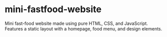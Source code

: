 # mini-fastfood-website
Mini fast-food website made using pure HTML, CSS, and JavaScript. Features a static layout with a homepage, food menu, and design elements.

